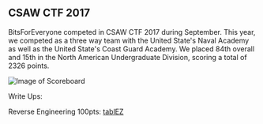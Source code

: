 ## CSAW CTF 2017


BitsForEveryone competed in CSAW CTF 2017 during September. This year, we competed as a three way team with the United State's Naval Academy as well as the United State's Coast Guard Academy. We placed 84th overall and 15th in the North American Undergraduate Division, scoring a total of 2326 points.

![Image of Scoreboard](https://github.com/bitsforeveryone/write-ups/blob/master/CSAW_CTF_2017/scoreboard.png)


Write Ups:

Reverse Engineering 100pts: [tablEZ](https://github.com/bitsforeveryone/write-ups/tree/master/CSAW_CTF_2017/tablEZ)
